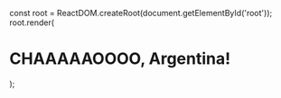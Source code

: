 const root = ReactDOM.createRoot(document.getElementById('root'));
root.render(<h1>CHAAAAAOOOO, Argentina!</h1>);


